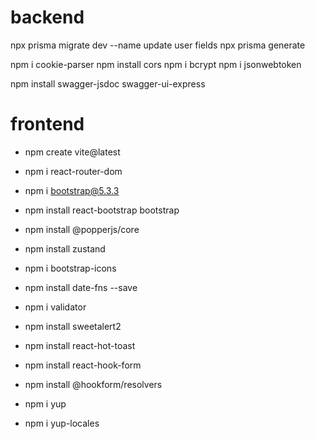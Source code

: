 # backend

npx prisma migrate dev --name update user fields
npx prisma generate

npm i cookie-parser
npm install cors
npm i bcrypt
npm i jsonwebtoken

npm install swagger-jsdoc swagger-ui-express

# frontend

- npm create vite@latest
- npm i react-router-dom
- npm i bootstrap@5.3.3
- npm install react-bootstrap bootstrap
- npm install @popperjs/core
- npm install zustand
- npm i bootstrap-icons
- npm install date-fns --save
- npm i validator
- npm install sweetalert2
- npm install react-hot-toast

- npm install react-hook-form
- npm install @hookform/resolvers
- npm i yup
- npm i yup-locales
